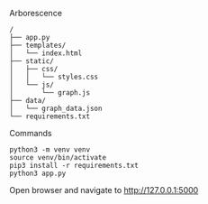 Arborescence
```shell
/
├── app.py
├── templates/
│   └── index.html
├── static/
│   ├── css/
│   │   └── styles.css
│   └── js/
│       └── graph.js
├── data/
│   └── graph_data.json
└── requirements.txt
```

Commands
```shell
python3 -m venv venv
source venv/bin/activate
pip3 install -r requirements.txt
python3 app.py
```

Open browser and navigate to http://127.0.0.1:5000

